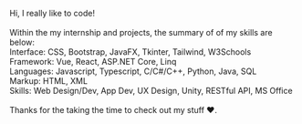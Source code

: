 Hi, I really like to code!<br />
<br />
Within the my internship and projects, the summary of of my skills are below: <br />
Interface: CSS, Bootstrap, JavaFX, Tkinter, Tailwind, W3Schools <br />
Framework: Vue, React, ASP.NET Core, Linq<br />
Languages: Javascript, Typescript, C/C#/C++, Python, Java, SQL <br />
Markup: HTML, XML<br />
Skills: Web Design/Dev, App Dev, UX Design, Unity, RESTful API, MS Office <br />
<br />
Thanks for the taking the time to check out my stuff ♥.
